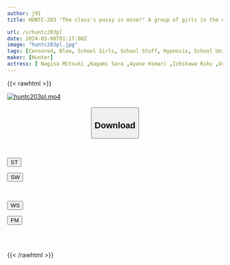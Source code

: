```yaml
---
author: j91
title: HUNTC-203 "The class's pussy is mine!" A group of girls in the class are seduced using the hypnosis technique! 2 Do what I say! Fuck it! Creampie! Harem orgy state!

url: /v/huntc203pl
date: 2024-03-08T01:17:00Z
image: "huntc203pl.jpg"
tags: [Censored, Blow, School Girls, School Stuff, Hypnosis, School Uniform, Lesbian Kiss	]
maker: [Hunter]
actress: [ Nagisa Mitsuki ,Kagami Sara ,Ayase Himari ,Ichikawa Riku ,Uruki Sarara ]
---
```



{{< rawhtml >}}

<div class="video" data-videoid="Z27VjXyXA9tq0wV">
    <a href="javascript:;">
        <img src="/v/huntc203pl/huntc203pl.jpg" width="WIDTH" height="HEIGHT" alt="huntc203pl.mp4" loading="lazy">
    </a>
</div>

<script type="text/javascript" src="https://j91.asia/asset/on-demand-st.js"></script>

<br>
  <link rel="stylesheet" href="https://j91.asia/asset/bs5.css">
  
  <center>
  <button class="btn btn-primary" type="button" data-bs-toggle="collapse" data-bs-target=".multi-collapse" aria-expanded="false" aria-controls="multiCollapseExample1 multiCollapseExample2"><h2>Download</h2></button></center>
</p>
<div class="row">
  <div class="col">
    <div class="collapse multi-collapse" id="multiCollapseExample1">
      <div class="card card-body">
	      	      <br>
<div class="buttons">  
<p><a href="https://streamtape.to/v/Z27VjXyXA9tq0wV" target="_blank"><button class="btn-hover color-3"><i class="fa fa-download"></i> ST</button></a></p>
<p><a href="https://cdnwish.com/tlnnt70tx498" target="_blank"><button class="btn-hover color-2"><i class="fa fa-download"></i> SW</button></a></p></div>
    </div>
  </div>
</div>
  <div class="col">
    <div class="collapse multi-collapse" id="multiCollapseExample2">
      <div class="card card-body">
	      <br>
<div class="buttons">
<p><a href="https://wolfstream.tv/sa4t1msiefpg"><button class="btn-hover color-9"><i class="fa fa-download"></i> WS</button></a></p>
<p><a href="https://filemoon.sx/d/i9ci3cbihny6"><button class="btn-hover color-8"><i class="fa fa-download"></i> FM</button></a></p></div>
<br><br>
      </div>
    </div>
  </div>
</div>

{{< /rawhtml >}}